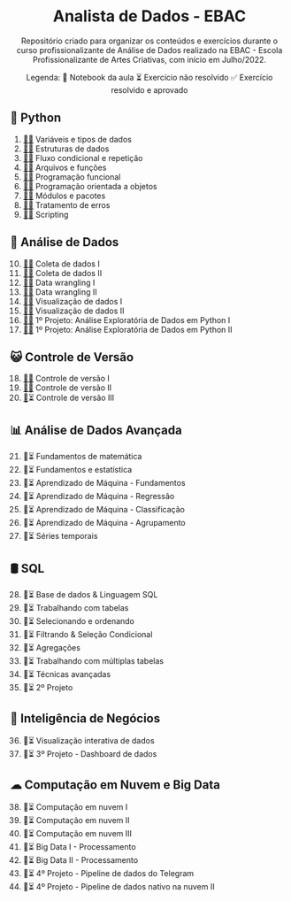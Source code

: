 
<h1 align=center>Analista de Dados - EBAC</h1>

<p align=center>Repositório criado para organizar os conteúdos e exercícios durante o curso profissionalizante de Análise de Dados realizado na EBAC - Escola Profissionalizante de Artes Criativas, com início em Julho/2022.</p>
<p align=center>Legenda: 📝 Notebook da aula
⏳ Exercício não resolvido
✅ Exercício resolvido e aprovado</p>


## 🐍 Python

1. [📝](aulas/m01-variaveis-tipos-de-dados.ipynb)[✅](exercicios/em01-variaveis-tipos-de-dados.ipynb) Variáveis e tipos de dados
2. [📝](aulas/m02-estruturas-de-dados.ipynb)[✅](exercicios/em02-estruturas-de-dados.ipynb) Estruturas de dados
3. [📝](aulas/m03-fluxo-condicional-repeticao.ipynb)[✅](exercicios/em03-fluxo-condicional-repeticao.ipynb) Fluxo condicional e repetição
4. [📝](aulas/m04-arquivos-funcoes.ipynb)[✅](exercicios/em04-arquivos-funcoes.ipynb) Arquivos e funções
5. [📝](aulas/m05-programacao-funcional.ipynb)[✅](exercicios/em05-programacao-funcional.ipynb) Programação funcional
6. [📝](aulas/m06-poo.ipynb)[✅](exercicios/em06-poo.ipynb) Programação orientada a objetos
7. [📝](aulas/m07-modulos-pacotes.ipynb)[✅](exercicios/em07-modulos-pacotes.ipynb) Módulos e pacotes
8. [📝](aulas/m08-tratamento-de-erros.ipynb)[✅](exercicios/em08-tratamento-erros.ipynb) Tratamento de erros
9. [📝](aulas/m09-scripting.ipynb)[✅](exercicios/em09-scripting.ipynb) Scripting

## 🎲 Análise de Dados

10. [📝](aulas/m10-coleta-de-dados-I.ipynb)[✅](exercicios/em10-coleta-de-dados-i.ipynb) Coleta de dados I
11. [📝](aulas/m11-coleta-de-dados-II.ipynb)[✅](exercicios/em11-coleta-de-dados-II.ipynb) Coleta de dados II
12. [📝](aulas/m12-data-wrangling-I.ipynb)[✅](exercicios/em12-data-wrangling-I.ipynb) Data wrangling I
13. [📝](aulas/m13-data-wrangling-II.ipynb)[✅](exercicios/em13-data-wrangling-II.ipynb) Data wrangling II
14. [📝](aulas/m14-visualizacao-de-dados-I.ipynb)[✅](exercicios/em14-visualizacao-de-dados-I.ipynb) Visualização de dados I
15. [📝](aulas/m15-visualizacao-de-dados-II.ipynb)[✅](exercicios/em15-visualizacao-de-dados-II.ipynb) Visualização de dados II
16. [📝](projetos/m16-analise-exploratoria-python.ipynb)[✅](projetos/em16-analise-exploratoria-python.ipynb) 1º Projeto: Análise Exploratória de Dados em Python I
17. [📝](projetos/m17-analise-exploratoria-python-II.ipynb)[✅](projetos/em17-analise-exploratoria-python-II.ipynb ) 1º Projeto: Análise Exploratória de Dados em Python II


## 😺 Controle de Versão 
18. [📝](aulas/m18-controle-de-versao-I.ipynb)[✅](exercicios/em18-controle-de-versao-I.ipynb) Controle de versão I
19. [📝](aulas/m19-controle-de-versao-II.ipynb)[✅](exercicios/em19-controle-de-versao-II.ipynb) Controle de versão II
20. [📝](aulas/m20-controle-de-versao-III.ipynb)⏳ Controle de versão III

## 📊 Análise de Dados Avançada
21. 📝⏳ Fundamentos de matemática
22. 📝⏳ Fundamentos e estatística
23. 📝⏳ Aprendizado de Máquina - Fundamentos
24. 📝⏳ Aprendizado de Máquina - Regressão
25. 📝⏳ Aprendizado de Máquina - Classificação
26. 📝⏳ Aprendizado de Máquina - Agrupamento
27. 📝⏳ Séries temporais

## 🛢 SQL 
28. 📝⏳ Base de dados & Linguagem SQL
29. 📝⏳ Trabalhando com tabelas
30. 📝⏳ Selecionando e ordenando
31. 📝⏳ Filtrando & Seleção Condicional
32. 📝⏳ Agregações 
33. 📝⏳ Trabalhando com múltiplas tabelas
34. 📝⏳ Técnicas avançadas
35. 📝⏳ 2º Projeto 

## 💼 Inteligência de Negócios 
36. 📝⏳ Visualização interativa de dados
37. 📝⏳ 3º Projeto - Dashboard de dados

## ☁ Computação em Nuvem e Big Data 
38. 📝⏳ Computação em nuvem I
39. 📝⏳ Computação em nuvem II
40. 📝⏳ Computação em nuvem III
41. 📝⏳ Big Data I - Processamento
42. 📝⏳ Big Data II - Processamento
43. 📝⏳ 4º Projeto - Pipeline de dados do Telegram
44. 📝⏳ 4º Projeto - Pipeline de dados nativo na nuvem II 

